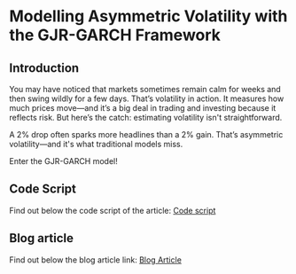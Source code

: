 # Modelling Asymmetric Volatility with the GJR-GARCH Framework

## Introduction 
You may have noticed that markets sometimes remain calm for weeks and then swing wildly for a few days. That’s volatility in action. It measures how much prices move—and it’s a big deal in trading and investing because it reflects risk. But here’s the catch: estimating volatility isn't straightforward.

A 2% drop often sparks more headlines than a 2% gain. That’s asymmetric volatility—and it's what traditional models miss.

Enter the GJR-GARCH model!

## Code Script
Find out below the code script of the article:
[Code script](https://github.com/QuantInsti/Algorithmic-Trading-Code-Examples/blob/main/blog_articles/asymmetric-volatility-with-the-gjr-garch/GJR_GARCH.ipynb)
## Blog article 
Find out below the blog article link:
[Blog Article](https://blog.quantinsti.com/garch-gjr-garch-volatility-forecasting-python/)
